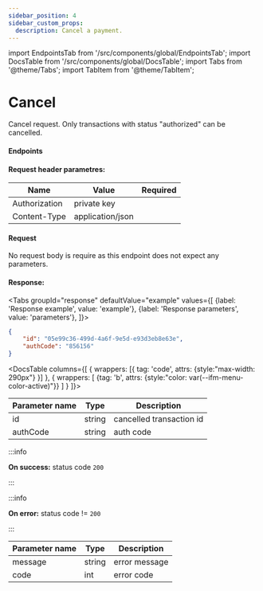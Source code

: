 ```yaml
---
sidebar_position: 4
sidebar_custom_props:
  description: Cancel a payment.
---
```

import EndpointsTab from '/src/components/global/EndpointsTab';
import DocsTable from '/src/components/global/DocsTable';
import Tabs from '@theme/Tabs';
import TabItem from '@theme/TabItem';

# Cancel

Cancel request.
Only transactions with status "authorized" can be cancelled.

#### Endpoints

<EndpointsTab method="post" url="/payments/{transactionId}/cancel" />

#### Request header parametres:

<table>
   <thead>
      <tr>
         <th>Name</th>
         <th>Value</th>
         <th>Required</th>
      </tr>
   </thead>
   <tbody>
      <tr>
         <td>Authorization</td>
         <td>private key</td>
         <td className="text-center"><icon icon="fa-check" color="green" /></td>
      </tr>
      <tr>
         <td>Content-Type</td>
         <td>application/json</td>
         <td className="text-center"><icon icon="fa-check" color="green" /></td>
      </tr>
   </tbody>
</table>

#### Request
No request body is require as this endpoint does not expect any parameters.

#### Response:

<Tabs
  groupId="response"
  defaultValue="example"
  values={[
  {label: 'Response example', value: 'example'},
  {label: 'Response parameters', value: 'parameters'},
]}>
<TabItem value="example">

```json
{
    "id": "05e99c36-499d-4a6f-9e5d-e93d3eb8e63e",
    "authCode": "856156"
}
```

</TabItem>

<TabItem value="parameters">

<DocsTable columns={[
  {
    wrappers: [{
      tag: 'code',
      attrs: {style:"max-width: 290px"}
    }]
  },
  {
    wrappers: [
      {tag: 'b', attrs: {style:"color: var(--ifm-menu-color-active)"}}
    ]
  }
]}>
<table>
   <thead>
      <tr>
         <th><strong>Parameter name</strong></th>
         <th><strong>Type</strong></th>
         <th><strong>Description</strong></th>
      </tr>
   </thead>
   <tbody>
      <tr>
         <td>id</td>
         <td>string</td>
         <td>cancelled transaction id</td>
      </tr>
      <tr>
         <td>authCode</td>
         <td>string</td>
         <td>auth code</td>
      </tr>
   </tbody>
</table>
</DocsTable>

</TabItem>
</Tabs>

:::info

**On success:** status code `200`

:::

:::info

**On error:** status code != `200`

:::

<table>
  <thead>
    <tr>
      <th><strong>Parameter name</strong></th>
      <th><strong>Type</strong></th>
      <th><strong>Description</strong></th>
    </tr>
  </thead>
  <tbody>
    <tr>
      <td>message</td>
      <td>string</td>
      <td>error message</td>
    </tr>
    <tr>
      <td>code</td>
      <td>int</td>
      <td>error code</td>
    </tr>
  </tbody>
</table>
